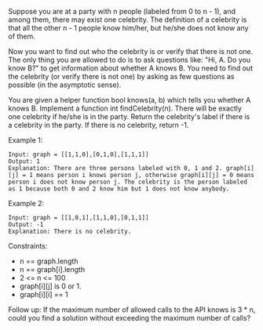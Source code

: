 Suppose you are at a party with n people (labeled from 0 to n - 1), and among them, there may exist one celebrity. The definition of a celebrity is that all the other n - 1 people know him/her, but he/she does not know any of them.

Now you want to find out who the celebrity is or verify that there is not one. The only thing you are allowed to do is to ask questions like: "Hi, A. Do you know B?" to get information about whether A knows B. You need to find out the celebrity (or verify there is not one) by asking as few questions as possible (in the asymptotic sense).

You are given a helper function bool knows(a, b) which tells you whether A knows B. Implement a function int findCelebrity(n). There will be exactly one celebrity if he/she is in the party. Return the celebrity's label if there is a celebrity in the party. If there is no celebrity, return -1.

 

Example 1:
```
Input: graph = [[1,1,0],[0,1,0],[1,1,1]]
Output: 1
Explanation: There are three persons labeled with 0, 1 and 2. graph[i][j] = 1 means person i knows person j, otherwise graph[i][j] = 0 means person i does not know person j. The celebrity is the person labeled as 1 because both 0 and 2 know him but 1 does not know anybody.
```

Example 2:
```
Input: graph = [[1,0,1],[1,1,0],[0,1,1]]
Output: -1
Explanation: There is no celebrity.
```

Constraints:

- n == graph.length
- n == graph[i].length
- 2 <= n <= 100
- graph[i][j] is 0 or 1.
- graph[i][i] == 1
 

Follow up: If the maximum number of allowed calls to the API knows is 3 * n, could you find a solution without exceeding the maximum number of calls?